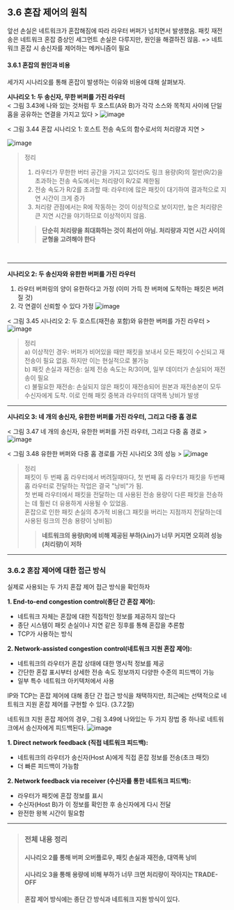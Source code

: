 ## 3.6 혼잡 제어의 원칙
앞선 손실은 네트워크가 혼잡해짐에 따라 라우터 버퍼가 넘치면서 발생했음. 패킷 재전송은 네트워크 혼잡 증상인 세그먼트 손실은 다루지만, 원인을 해결하진 않음. 
=> 네트워크 혼잡 시 송신자를 제어하는 메커니즘이 필요

#### 3.6.1 혼잡의 원인과 비용
세가지 시나리오를 통해 혼잡이 발생하는 이유와 비용에 대해 살펴보자. 

**시나리오 1: 두 송신자, 무한 버퍼를 가진 라우터**<br>
< 그림 3.43에 나와 있는 것처럼 두 호스트(A와 B)가 각각 소스와 목적지 사이에 단일 홉을 공유하는 연결을 가지고 있다 >
![image](https://github.com/user-attachments/assets/87c85e13-d89c-44df-a9d8-91307e9b3221)


< 그림 3.44 혼잡 시나리오 1: 호스트 전송 속도의 함수로서의 처리량과 지연 >

![image](https://github.com/user-attachments/assets/0cc83e55-e2c5-4465-b564-6cf905c3a1d3)


> 정리
> 1. 라우터가 무한한 버터 공간을 가지고 있더라도 링크 용량(R)의 절반(R/2)을 초과하는 전송 속도에서는 처리량이 R/2로 제한됨
> 2. 전송 속도가 R/2를 초과할 때: 라우터에 많은 패킷이 대기하여 결과적으로 지연 시간이 크게 증가
> 3. 처리량 관점에서는 R에 작동하는 것이 이상적으로 보이지만, 높은 처리량은 큰 지연 시간을 야기하므로 이상적이지 않음.
> > **단순히 처리량을 최대화하는 것이 최선이 아님. 처리량과 지연 시간 사이의 균형을 고려해야 한다**
<br>

---


**시나리오 2: 두 송신자와 유한한 버퍼를 가진 라우터**

1. 라우터 버퍼링의 양이 유한하다고 가정 (이미 가득 찬 버퍼에 도착하는 패킷은 버려질 것)
2. 각 연결이 신뢰할 수 있다 가정
![image](https://github.com/user-attachments/assets/a1778908-f0f3-4a10-8f26-e73d2f4b513b)



< 그림 3.45 시나리오 2: 두 호스트(재전송 포함)와 유한한 버퍼를 가진 라우터 >
![image](https://github.com/user-attachments/assets/b80630f3-1baf-44bc-97e4-bc277e3ef605)

> 정리<br>
> a) 이상적인 경우: 버퍼가 비어있을 때만 패킷을 보내서 모든 패킷이 수신되고 재전송이 필요 없음. 하지만 이는 현실적으로 불가능<br>
> b) 패킷 손실과 재전송: 실제 전송 속도는 R/3이며, 일부 데이터가 손실되어 재전송이 필요<br>
> c) 불필요한 재전송: 손실되지 않은 패킷이 재전송되어 원본과 재전송본이 모두 수신자에게 도착. 이로 인해 패킷 중복과 라우터의 대역폭 낭비가 발생<br>



---

**시나리오 3: 네 개의 송신자, 유한한 버퍼를 가진 라우터, 그리고 다중 홉 경로**

< 그림 3.47 네 개의 송신자, 유한한 버퍼를 가진 라우터, 그리고 다중 홉 경로 >
![image](https://github.com/user-attachments/assets/7dc43634-68eb-4b42-9e99-682a6810dc40)

< 그림 3.48 유한한 버퍼와 다중 홉 경로를 가진 시나리오 3의 성능 >
![image](https://github.com/user-attachments/assets/8fce3c32-8803-4284-9862-6fba95360cb7)


> 정리<br>
> 패킷이 두 번째 홉 라우터에서 버려질때마다, 첫 번째 홉 라우터가 패킷을 두번째 홉 라우터로 전달하는 작업은 결국 "낭비"가 됨.<br>
> 첫 번째 라우터에서 패킷을 전달하는 데 사용된 전송 용량이 다른 패킷을 전송하는 데 훨씬 더 유용하게 사용될 수 있었음.<br>
> 혼잡으로 인한 패킷 손실의 추가적 비용(그 패킷을 버리는 지점까지 전달하는데 사용된 링크의 전송 용량이 낭비됨)<br>
> > **네트워크의 용량(R)에 비해 제공된 부하(λin)가 너무 커지면 오히려 성능(처리량)이 저하**


---

### 3.6.2 혼잡 제어에 대한 접근 방식
실제로 사용되는 두 가지 혼잡 제어 접근 방식을 확인하자

**1. End-to-end congestion control(종단 간 혼잡 제어):**
   - 네트워크 자체는 혼잡에 대한 직접적인 정보를 제공하지 않는다
   - 종단 시스템이 패킷 손실이나 지연 같은 징후를 통해 혼잡을 추론함
   - TCP가 사용하는 방식
   
**2. Network-assisted congestion control(네트워크 지원 혼잡 제어):**
   - 네트워크의 라우터가 혼잡 상태에 대한 명시적 정보를 제공
   - 간단한 혼잡 표시부터 상세한 전송 속도 정보까지 다양한 수준의 피드백이 가능
   - 일부 특수 네트워크 아키텍처에서 사용

IP와 TCP는 혼잡 제어에 대해 종단 간 접근 방식을 채택하지만, 최근에는 선택적으로 네트워크 지원 혼잡 제어를 구현할 수 있다. (3.7.2절)

   네트워크 지원 혼잡 제어의 경우, 그림 3.49에 나와있는 두 가지 장법 중 하나로 네트워크에서 송신자에게 피드백된다.
   ![image](https://github.com/user-attachments/assets/8f3c8f7b-69c6-4891-b0fc-ae46a66c5c50)

**1. Direct network feedback (직접 네트워크 피드백):**
  - 네트워크의 라우터가 송신자(Host A)에게 직접 혼잡 정보를 전송(초크 패킷)
  - 더 빠른 피드백이 가능함
    
**2. Network feedback via receiver (수신자를 통한 네트워크 피드백):**
  - 라우터가 패킷에 혼잡 정보를 표시
  - 수신자(Host B)가 이 정보를 확인한 후 송신자에게 다시 전달
  - 완전한 왕복 시간이 필요함


---

> ### 전체 내용 정리
> 
> #### 시나리오 2를 통해 버퍼 오버플로우, 패킷 손실과 재전송, 대역폭 낭비
>
> #### 시나리오 3을 통해 용량에 비해 부하가 너무 크면 처리량이 작아지는 TRADE-OFF
>
> #### 혼잡 제어 방식에는 종단 간 방식과 네트워크 지원 방식이 있다.



